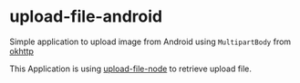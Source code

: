 # upload-file-android
Simple application to upload image from Android using `MultipartBody` from [okhttp](http://square.github.io/okhttp/)

This Application is using [upload-file-node](https://github.com/yusufaw/upload-file-node) to retrieve upload file.
